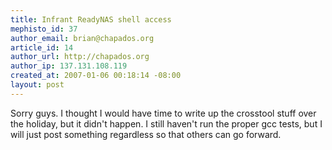 ```yaml
--- 
title: Infrant ReadyNAS shell access
mephisto_id: 37
author_email: brian@chapados.org
article_id: 14
author_url: http://chapados.org
author_ip: 137.131.108.119
created_at: 2007-01-06 00:18:14 -08:00
layout: post
---
```

Sorry guys.  I thought I would have time to write up the crosstool stuff over the holiday, but it didn't happen.  I still haven't run the proper gcc tests, but I will just post something regardless so that others can go forward.
